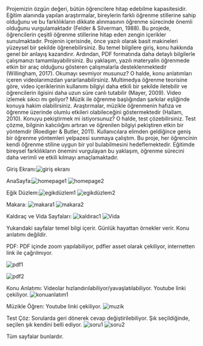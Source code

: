 Projemizin özgün değeri, bütün öğrencilere hitap edebilme kapasitesidir. Eğitim alanında yapılan araştırmalar, bireylerin farklı öğrenme stillerine sahip olduğunu ve bu farklılıkların dikkate alınmasının öğrenme sürecinde önemli olduğunu vurgulamaktadır (Felder & Silverman, 1988). Bu projede, öğrencilerin çeşitli öğrenme stillerine hitap eden zengin içerikler sunulmaktadır.
Projenin içerisinde, önce yazılı olarak basit makineleri yüzeysel bir şekilde öğrenebilirsiniz. Bu temel bilgilere giriş, konu hakkında genel bir anlayış kazandırır. Ardından, PDF formatında daha detaylı bilgilerle çalışmanızı tamamlayabilirsiniz. Bu yaklaşım, yazılı materyalin öğrenmede etkin bir araç olduğunu gösteren çalışmalarla desteklenmektedir (Willingham, 2017).
Okumayı sevmiyor musunuz? O halde, konu anlatımları içeren videolarımızdan yararlanabilirsiniz. Multimedya öğrenme teorisine göre, video içeriklerinin kullanımı bilgiyi daha etkili bir şekilde iletebilir ve öğrencilerin ilgisini daha uzun süre canlı tutabilir (Mayer, 2009).
Video izlemek sıkıcı mı geliyor? Müzik ile öğrenme başlığından şarkılar eşliğinde konuya hakim olabilirsiniz. Araştırmalar, müzikle öğrenmenin hafıza ve öğrenme üzerinde olumlu etkileri olabileceğini göstermektedir (Hallam, 2010).
Konuyu pekiştirmek mi istiyorsunuz? O halde, test çözebilirsiniz. Test çözme, bilginin kalıcılığını artıran ve öğrenilen bilgiyi pekiştiren etkin bir yöntemdir (Roediger & Butler, 2011).
Kullanıcılara elimden geldiğince geniş bir öğrenme yöntemleri yelpazesi sunmaya çalıştım. Bu proje, her öğrencinin kendi öğrenme stiline uygun bir yol bulabilmesini hedeflemektedir. Eğitimde bireysel farklılıkların önemini vurgulayan bu yaklaşım, öğrenme sürecini daha verimli ve etkili kılmayı amaçlamaktadır.

Giriş Ekranı:![giriş ekranı](https://github.com/sudekpln/-E-Learning-App/assets/63590581/1df4a4ab-0415-4384-87da-a5ea0c4a2ec5)

AnaSayfa:![homepage1](https://github.com/sudekpln/-E-Learning-App/assets/63590581/dd07dc81-09a1-4510-a946-da7e217cb7b2)
![homepage2](https://github.com/sudekpln/-E-Learning-App/assets/63590581/d3cacceb-0ef1-40d4-963c-f8dfac9ce297)

Eğik Düzlem:![egikdüzlem1](https://github.com/sudekpln/-E-Learning-App/assets/63590581/c492dded-f7c6-478d-82b8-f1dbab4c8f86)
![egikdüzlem2](https://github.com/sudekpln/-E-Learning-App/assets/63590581/d92e5129-452d-46b2-85f9-e94135bfaad3)

Makara:
![makara1](https://github.com/sudekpln/-E-Learning-App/assets/63590581/7f165096-1e43-46fa-a533-a6419c424ab7)
![makara2](https://github.com/sudekpln/-E-Learning-App/assets/63590581/9abc9549-aff0-4e6a-a86f-ad97f9447971)

Kaldıraç ve Vida Sayfaları:
![kaldırac1](https://github.com/sudekpln/-E-Learning-App/assets/63590581/c44b57f3-e1c6-4525-ba38-d39f1778e119)
![Vida](https://github.com/sudekpln/-E-Learning-App/assets/63590581/63203362-3292-4685-ac9b-a1db1ea38c07)

Yukarıdaki sayfalar temel bilgi içerir. Günlük hayattan örnekler verir. Konu anlatımı değildir.

PDF: PDF içinde zoom yapılabiliyor, pdfler asset olarak çekiliyor, internetten link ile çağrılmıyor.

![pdf1](https://github.com/sudekpln/-E-Learning-App/assets/63590581/71354795-8b24-4aac-9a81-e7cf05c05b58)

![pdf2](https://github.com/sudekpln/-E-Learning-App/assets/63590581/55f4b8e8-3ede-4b5e-ae48-32099a8714f0)

Konu Anlatımı: Videolar hızlandırılabiliyor/yavaşlatılabiliyor. Youtube linki çekiliyor.
![konuanlatım1](https://github.com/sudekpln/-E-Learning-App/assets/63590581/d9b617cc-1805-4eeb-9fa7-c15a1b3e7a10)

Müzikle Öğren: Youtube linki çekiliyor.
![muzik](https://github.com/sudekpln/-E-Learning-App/assets/63590581/466a87d3-d361-4707-95fa-cdecbbb1a6b3)

Test Çöz: Sorularda geri dönerek cevap değiştirilebiliyor. Şık seçildiğinde, seçilen şık kendini belli ediyor.
![soru1](https://github.com/sudekpln/-E-Learning-App/assets/63590581/976e0c91-11c9-464f-9396-5c407f923f87)
![soru2](https://github.com/sudekpln/-E-Learning-App/assets/63590581/525542da-34c0-4014-a85e-214bd1b8a7a8)

Tüm sayfalar bunlardır.

